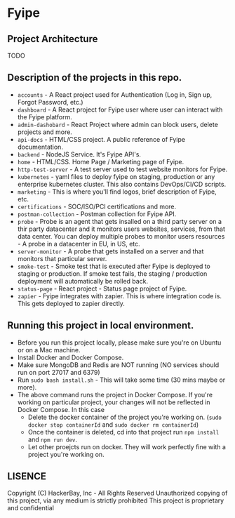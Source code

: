 # Fyipe 

## Project Architecture
TODO

## Description of the projects in this repo. 
 - `accounts` - A React project used for Authentication (Log in, Sign up, Forgot Password, etc.)
 - `dashboard` - A React project for Fyipe user where user can interact with the Fyipe platform. 
 - `admin-dashobard` - React Project where admin can block users, delete projects and more. 
 - `api-docs` - HTML/CSS project. A public reference of Fyipe documentation. 
 - `backend` - NodeJS Service. It's Fyipe API's. 
 - `home` - HTML/CSS. Home Page / Marketing page of Fyipe.
 - `http-test-server` - A test server used to test website monitors for Fyipe.
 - `kubernetes` - yaml files to deploy fyipe on staging, production or any enterprise kubernetes cluster. This also contains DevOps/CI/CD scripts. 
 - `marketing` - This is where you'll find logos, brief description of Fyipe, etc. 
 - `certifications` - SOC/ISO/PCI certifications and more. 
 - `postman-collection` - Postman collection for Fyipe API. 
 - `probe` - Probe is an agent that gets insalled on a third party server on a thir party datacenter and it monitors users websites, services, from that data center. You can deploy multiple probes to monitor users resources - A probe in a datacenter in EU, in US, etc. 
 - `server-monitor` - A probe that gets installed on a server and that monitors that particular server. 
 - `smoke-test` - Smoke test that is executed after Fyipe is deployed to staging or production. If smoke test fails, the staging / production deployment will automatically be rolled back. 
 - `status-page` - React project  - Status page project of Fyipe. 
 - `zapier` - Fyipe integrates with zapier. This is where integration code is. This gets deployed to zapier directly. 

## Running this project in local environment. 

- Before you run this project locally, please make sure you're on Ubuntu or on a Mac machine. 
- Install Docker and Docker Compose.
- Make sure MongoDB and Redis are NOT running (NO services should run on port 27017 and 6379)
- Run `sudo bash install.sh` - This will take some time (30 mins maybe or more). 
- The above command runs the project in Docker Compose. If you're working on  particular project, your changes will not be reflected in Docker Compose. In this case
    - Delete the docker container of the project you're working on. (`sudo docker stop containerId` and `sudo docker rm containerId`)
    - Once the container is deleted, cd into that project run `npm install` and `npm run dev`.
    - Let other proejcts run on docker. They will work perfectly fine with a project you're working on.

## LISENCE

Copyright (C) HackerBay, Inc - All Rights Reserved
Unauthorized copying of this project, via any medium is strictly prohibited
This project is proprietary and confidential

